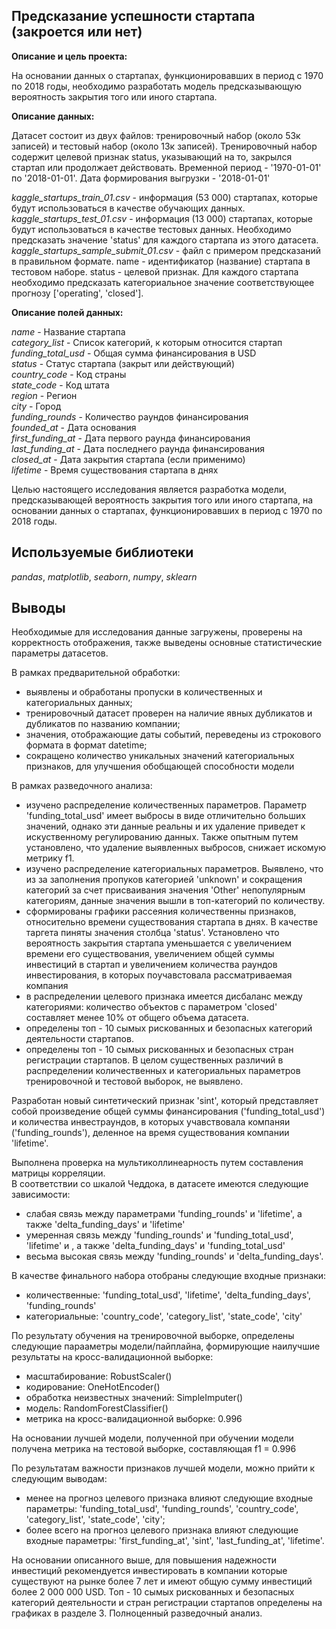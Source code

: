 ## Предсказание успешности стартапа (закроется или нет)

**Описание и цель проекта:**  

На основании данных о стартапах, функционировавших в период с 1970 по 2018 годы, необходимо разработать модель предсказывающую вероятность закрытия того или иного стартапа.

**Описание данных:**

Датасет состоит из двух файлов: тренировочный набор (около 53к записей) и тестовый набор (около 13к записей). Тренировочный набор содержит целевой признак status, указывающий на то, закрылся стартап или продолжает действовать. Временной период - '1970-01-01' по '2018-01-01'. Дата формирования выгрузки - '2018-01-01'

*kaggle_startups_train_01.csv* - информация (53 000) стартапах, которые будут использоваться в качестве обучающих данных.
*kaggle_startups_test_01.csv* - информация (13 000) стартапах, которые будут использоваться в качестве тестовых данных. Необходимо предсказать значение 'status' для каждого стартапа из этого датасета.
*kaggle_startups_sample_submit_01.csv* - файл с примером предсказаний в правильном формате.
name - идентификатор (название) стартапа в тестовом наборе.
status - целевой признак. Для каждого стартапа необходимо предсказать категориальное значение соответствующее прогнозу ['operating', 'closed'].

**Описание полей данных:**

*name* - Название стартапа  
*category_list* - Список категорий, к которым относится стартап  
*funding_total_usd* - Общая сумма финансирования в USD  
*status* - Статус стартапа (закрыт или действующий)  
*country_code* - Код страны  
*state_code* - Код штата  
*region* - Регион  
*city* - Город  
*funding_rounds* - Количество раундов финансирования  
*founded_at* - Дата основания  
*first_funding_at* - Дата первого раунда финансирования  
*last_funding_at* - Дата последнего раунда финансирования  
*closed_at* - Дата закрытия стартапа (если применимо)  
*lifetime* - Время существования стартапа в днях  

Целью настоящего исследования является разработка модели, предсказывающей вероятность закрытия того или иного стартапа, на основании данных о стартапах, функционировавших в период с 1970 по 2018 годы.

## Используемые библиотеки
*pandas*, *matplotlib*, *seaborn*, *numpy*, *sklearn*

## Выводы
Необходимые для исследования данные загружены, проверены на корректность отображения, также выведены основные статистические параметры датасетов.

В рамках предварительной обработки:
- выявлены и обработаны пропуски в количественных и категориальных данных;
- тренировочный датасет проверен на наличие явных дубликатов и дубликатов по названию компании;
- значения, отображающие даты событий, переведены из строкового формата в формат datetime;
- сокращено количество уникальных значений категориальных признаков, для улучшения обобщающей способности модели

В рамках разведочного анализа:

- изучено распределение количественных параметров. Параметр 'funding_total_usd' имеет выбросы в виде отличительно больших значений, однако эти данные реальны и их удаление приведет к искуственному регулированию данных. Также опытным путем установлено, что удаление выявленных выбросов, снижает искомую метрику f1.
- изучено распределение категориальных параметров. Выявлено, что из за заполнения пропуков категорией 'unknown' и сокращения категорий за счет присваивания значения 'Other' непопулярным категориям, данные значения вышли в топ-категорий по количеству.
- сформированы графики рассеяния количественны признаков, относительно времени существования стартапа в днях. В качестве таргета пиняты значения столбца 'status'. Установлено что вероятность закрытия стартапа уменьшается с увеличением времени его существования, увеличением общей суммы инвестиций в стартап и увеличением количества раундов инвестирования, в которых поучавстовала рассматриваемая компания
- в распределении целевого признака имеется дисбаланс между категориями: количество объектов с параметром 'closed' составляет менее 10% от общего объема датасета.  
- определены топ - 10 сымых рискованных и безопасных категорий деятельности стартапов. 
- определены топ - 10 сымых рискованных и безопасных стран регистрации стартапов. 
В целом существенных различий в распределении количественных и категориальных параметров тренировочной и тестовой выборок, не выявлено.

Разработан новый синтетический признак 'sint', который представляет собой произведение общей суммы финансирования ('funding_total_usd') и количества инвестраундов, в которых учавствовала компаняи ('funding_rounds'), деленное на время существования компании 'lifetime'.
 
Выполнена проверка на мультиколлинеарность путем составления матрицы корреляции.  
В соответствии со шкалой Чеддока, в датасете имеются следующие зависимости:
- слабая связь между параметрами 'funding_rounds' и 'lifetime', а также 'delta_funding_days' и 'lifetime'
- умеренная связь между 'funding_rounds' и 'funding_total_usd', 'lifetime' и ,  а также 'delta_funding_days' и  'funding_total_usd'
- весьма высокая связь между 'funding_rounds' и 'delta_funding_days'.

В качестве финального набора отобраны следующие входные признаки:
- количественные: 'funding_total_usd', 'lifetime', 'delta_funding_days', 'funding_rounds' 
- категориальные: 'country_code', 'category_list', 'state_code', 'city'

По результату обучения на тренировочной выборке, определены следующие парааметры модели/пайплайна, формирующие наилучшие результаты на кросс-валидационной выборке:

- масштабирование: RobustScaler()
- кодирование: OneHotEncoder()
- обработка неизвестных значений: SimpleImputer()
- модель: RandomForestClassifier()
- метрика на кросс-валидационной выборке: 0.996

На основании лучшей модели, полученной при обучении модели получена метрика на тестовой выборке, составляющая f1 = 0.996

По результатам важности признаков лучшей модели, можно прийти к следующим выводам:
- менее на прогноз целевого признака влияют следующие входные параметры: 'funding_total_usd', 'funding_rounds', 'country_code', 'category_list', 'state_code', 'city';
- более всего на прогноз целевого признака влияют следующие входные параметры: 'first_funding_at', 'sint', 'last_funding_at',  'lifetime'.

На основании описанного выше, для повышения надежности инвестиций рекомендуется инвестировать в компании которые существуют на рынке более 7 лет и имеют общую сумму инвестиций более 2 000 000 USD. Топ - 10 сымых рискованных и безопасных категорий деятельности и стран регистрации стартапов определены на графиках в разделе 3. Полноценный разведочный анализ.

